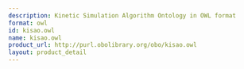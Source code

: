 ```yaml
---
description: Kinetic Simulation Algorithm Ontology in OWL format
format: owl
id: kisao.owl
name: kisao.owl
product_url: http://purl.obolibrary.org/obo/kisao.owl
layout: product_detail
---
```

